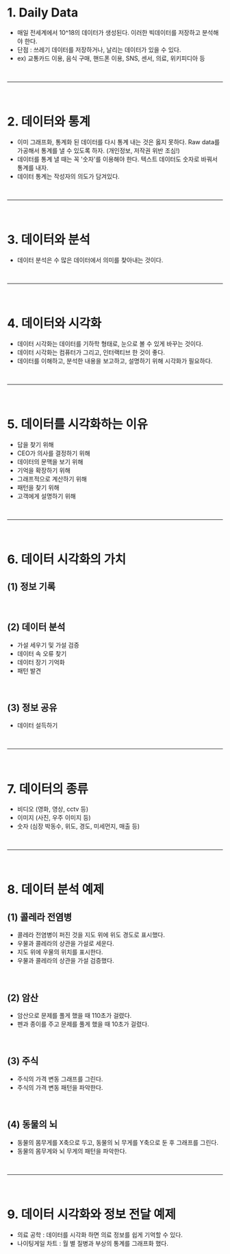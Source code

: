 # 1. Daily Data
 - 매일 전세계에서 10^18의 데이터가 생성된다. 이러한 빅데이터를 저장하고 분석해야 한다.
 - 단점 : 쓰레기 데이터를 저장하거나, 날리는 데이터가 있을 수 있다.
 - ex) 교통카드 이용, 음식 구매, 핸드폰 이용, SNS, 센서, 의료, 위키피디아 등

<br>
<hr>
<br>

# 2. 데이터와 통계
 - 이미 그래프화, 통계화 된 데이터를 다시 통계 내는 것은 옳지 못하다. Raw data를 가공해서 통계를 낼 수 있도록 하자. (개인정보, 저작권 위반 조심!)
 - 데이터를 통계 낼 때는 꼭 '숫자'를 이용해야 한다. 텍스트 데이터도 숫자로 바꿔서 통계를 내자.
 - 데이터 통계는 작성자의 의도가 담겨있다.


<br>
<hr>
<br>


# 3. 데이터와 분석
 - 데이터 분석은 수 많은 데이터에서 의미를 찾아내는 것이다.


<br>
<hr>
<br>


# 4. 데이터와 시각화
 - 데이터 시각화는 데이터를 기하학 형태로, 눈으로 볼 수 있게 바꾸는 것이다.
 - 데이터 시각화는 컴퓨터가 그리고, 인터랙티브 한 것이 좋다.
 - 데이터를 이해하고, 분석한 내용을 보고하고, 설명하기 위해 시각화가 필요하다.


<br>
<hr>
<br>


# 5. 데이터를 시각화하는 이유
 - 답을 찾기 위해
 - CEO가 의사를 결정하기 위해
 - 데이터의 문맥을 보기 위해
 - 기억을 확장하기 위해
 - 그래프적으로 계산하기 위해
 - 패턴을 찾기 위해
 - 고객에게 설명하기 위해


<br>
<hr>
<br>


# 6. 데이터 시각화의 가치
## (1) 정보 기록

<br>

## (2) 데이터 분석
  - 가설 세우기 및 가설 검증
  - 데이터 속 오류 찾기
  - 데이터 장기 기억화
  - 패턴 발견

<br>

## (3) 정보 공유
  - 데이터 설득하기


<br>
<hr>
<br>


# 7. 데이터의 종류
 - 비디오 (영화, 영상, cctv 등)
 - 이미지 (사진, 우주 이미지 등)
 - 숫자 (심장 박동수, 위도, 경도, 미세먼지, 매출 등)


<br>
<hr>
<br>


# 8. 데이터 분석 예제
## (1) 콜레라 전염병
  - 콜레라 전염병이 퍼진 것을 지도 위에 위도 경도로 표시했다.
  - 우물과 콜레라의 상관을 가설로 세운다.
  - 지도 위에 우물의 위치를 표시한다.
  - 우물과 콜레라의 상관을 가설 검증했다.

<br>

## (2) 암산
  - 암산으로 문제를 풀게 했을 때 110초가 걸렸다.
  - 펜과 종이를 주고 문제를 풀게 했을 때 10초가 걸렸다.

<br>

## (3) 주식
  - 주식의 가격 변동 그래프를 그린다.
  - 주식의 가격 변동 패턴을 파악한다.

<br>

## (4) 동물의 뇌
  - 동물의 몸무게를 X축으로 두고, 동물의 뇌 무게를 Y축으로 둔 후 그래프를 그린다.
  - 동물의 몸무게와 뇌 무게의 패턴을 파악한다.


<br>
<hr>
<br>


# 9. 데이터 시각화와 정보 전달 예제
 - 의료 공학 : 데이터를 시각화 하면 의료 정보를 쉽게 기억할 수 있다.
 - 나이팅게일 차트 : 월 별 질병과 부상의 통계를 그래프화 했다.
